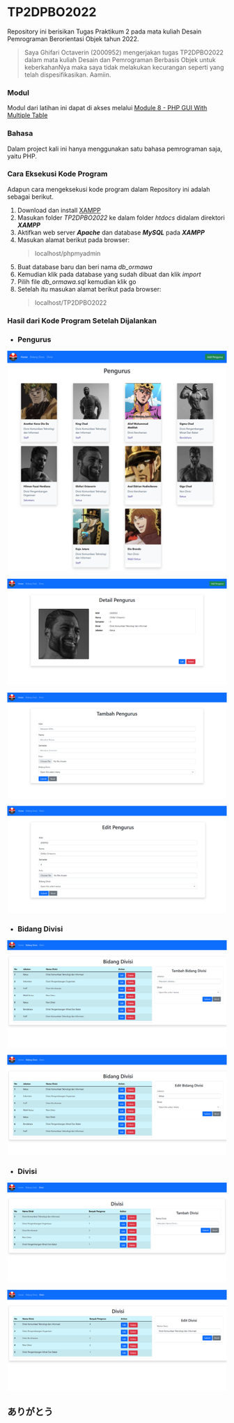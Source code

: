 # TP2DPBO2022

Repository ini berisikan Tugas Praktikum 2 pada mata kuliah Desain Pemrograman Berorientasi Objek tahun 2022.

> Saya Ghifari Octaverin (2000952) mengerjakan tugas TP2DPBO2022 dalam mata kuliah Desain dan Pemrograman Berbasis Objek untuk keberkahanNya maka saya tidak melakukan kecurangan seperti yang telah dispesifikasikan. Aamiin.

### Modul

Modul dari latihan ini dapat di akses melalui [Module 8 - PHP GUI With Multiple Table](https://docs.google.com/document/d/1eSmmgE7nD2lO_X2-4vK2F98Fd9M-La8K/edit)

### Bahasa

Dalam project kali ini hanya menggunakan satu bahasa pemrograman saja, yaitu PHP.

### Cara Eksekusi Kode Program

Adapun cara mengeksekusi kode program dalam Repository ini adalah sebagai berikut.

1. Download dan install [XAMPP](https://sourceforge.net/projects/xampp/files/XAMPP%20Windows/7.1.32/)
2. Masukan folder _TP2DPBO2022_ ke dalam folder _htdocs_ didalam direktori **_XAMPP_**
3. Aktifkan web server **_Apache_** dan database **_MySQL_** pada **_XAMPP_**
4. Masukan alamat berikut pada browser:
   > localhost/phpmyadmin
5. Buat database baru dan beri nama _db_ormawa_
6. Kemudian klik pada database yang sudah dibuat dan klik _import_
7. Pilih file _db_ormawa.sql_ kemudian klik go
8. Setelah itu masukan alamat berikut pada browser:
   > localhost/TP2DPBO2022

### Hasil dari Kode Program Setelah Dijalankan

- ### Pengurus

<p align="center">
  <img src="https://github.com/ghifari21/TP2DPBO2022/blob/e24eadfa046c0d75dfca2be3505437980dcdb3e8/Screenshots/Pengurus.png" alt="Pengurus"/>
</p>
<p align="center">
  <img src="https://github.com/ghifari21/TP2DPBO2022/blob/e24eadfa046c0d75dfca2be3505437980dcdb3e8/Screenshots/DetailPengurus.png" alt="Detail Pengurus"/>
</p>
<p align="center">
  <img src="https://github.com/ghifari21/TP2DPBO2022/blob/e24eadfa046c0d75dfca2be3505437980dcdb3e8/Screenshots/TambahPengurus.png" alt="Tambah Pengurus"/>
</p>
<p align="center">
  <img src="https://github.com/ghifari21/TP2DPBO2022/blob/e24eadfa046c0d75dfca2be3505437980dcdb3e8/Screenshots/EditPengurus.png" alt="Edit Pengurus"/>
</p>

- ### Bidang Divisi

<p align="center">
  <img src="https://github.com/ghifari21/TP2DPBO2022/blob/e24eadfa046c0d75dfca2be3505437980dcdb3e8/Screenshots/BidangDivisi.png" alt="Bidang Divisi"/>
</p>
<p align="center">
  <img src="https://github.com/ghifari21/TP2DPBO2022/blob/e24eadfa046c0d75dfca2be3505437980dcdb3e8/Screenshots/EditBidangDivisi.png" alt="Edit Bidang Divisi"/>
</p>

- ### Divisi

<p align="center">
  <img src="https://github.com/ghifari21/TP2DPBO2022/blob/e24eadfa046c0d75dfca2be3505437980dcdb3e8/Screenshots/Divisi.png" alt="Divisi"/>
</p>
<p align="center">
  <img src="https://github.com/ghifari21/TP2DPBO2022/blob/e24eadfa046c0d75dfca2be3505437980dcdb3e8/Screenshots/EditDivisi.png" alt="Edit Divisi"/>
</p>

## ありがとう
